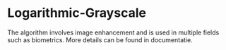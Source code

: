 # Logarithmic-Grayscale
The algorithm involves image enhancement and is used in multiple fields such as biometrics. More details can be found in documentatie.
